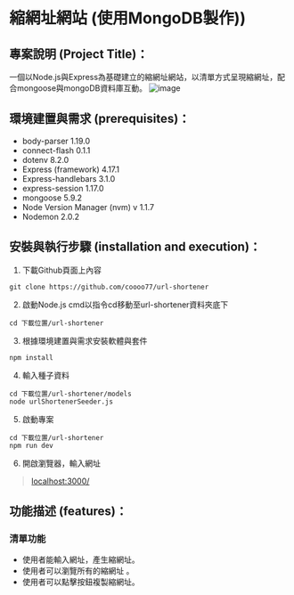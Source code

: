 # 縮網址網站 (使用MongoDB製作))

## 專案說明 (Project Title)：
一個以Node.js與Express為基礎建立的縮網址網站，以清單方式呈現縮網址，配合mongoose與mongoDB資料庫互動。
![image](https://i.imgur.com/RCHaAnM.png)

## 環境建置與需求 (prerequisites)：
* body-parser 1.19.0
* connect-flash 0.1.1
* dotenv 8.2.0
* Express (framework) 4.17.1
* Express-handlebars 3.1.0
* express-session 1.17.0
* mongoose 5.9.2
* Node Version Manager (nvm) v 1.1.7
* Nodemon 2.0.2

## 安裝與執行步驟 (installation and execution)：
1. 下載Github頁面上內容
```console
git clone https://github.com/coooo77/url-shortener
```
2. 啟動Node.js cmd以指令cd移動至url-shortener資料夾底下
```console
cd 下載位置/url-shortener
```
3. 根據環境建置與需求安裝軟體與套件
```console
npm install
```
4. 輸入種子資料
```console
cd 下載位置/url-shortener/models
node urlShortenerSeeder.js
```
5. 啟動專案
```console
cd 下載位置/url-shortener
npm run dev
```
6. 開啟瀏覽器，輸入網址
> [localhost:3000/](https://localhost:3000/)

## 功能描述 (features)：
### 清單功能
* 使用者能輸入網址，產生縮網址。
* 使用者可以瀏覽所有的縮網址 。
* 使用者可以點擊按鈕複製縮網址。